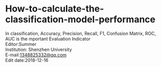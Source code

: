 # How-to-calculate-the-classification-model-performance
In classification,  Accuracy, Precision, Recall, F1, Confusion Matrix, ROC, AUC is the mportant Evaluation Indicator    
Editor:Summer    
Institution: Shenzhen University    
E-mail:1348825332@qq.com        
Edit date:2018-12-16    
